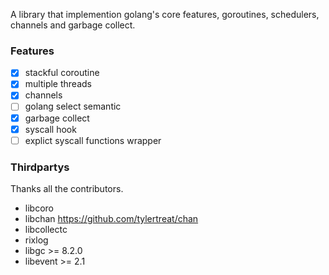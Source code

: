A library that implemention golang's core features,
goroutines, schedulers, channels and garbage collect.

### Features

* [x] stackful coroutine
* [x] multiple threads
* [x] channels
* [ ] golang select semantic
* [x] garbage collect
* [x] syscall hook
* [ ] explict syscall functions wrapper

### Thirdpartys

Thanks all the contributors.

* libcoro 
* libchan https://github.com/tylertreat/chan
* libcollectc
* rixlog
* libgc >= 8.2.0
* libevent >= 2.1
